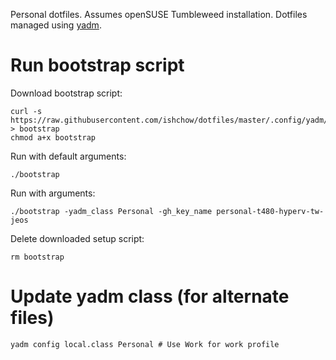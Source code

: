 Personal dotfiles. Assumes openSUSE Tumbleweed installation. Dotfiles managed using [yadm](https://yadm.io/).

# Run bootstrap script

Download bootstrap script:

```
curl -s https://raw.githubusercontent.com/ishchow/dotfiles/master/.config/yadm/bootstrap > bootstrap
chmod a+x bootstrap
```


Run with default arguments:

`./bootstrap`

Run with arguments:

`./bootstrap -yadm_class Personal -gh_key_name personal-t480-hyperv-tw-jeos`

Delete downloaded setup script:

`rm bootstrap`

# Update yadm class (for alternate files)

```
yadm config local.class Personal # Use Work for work profile
```
